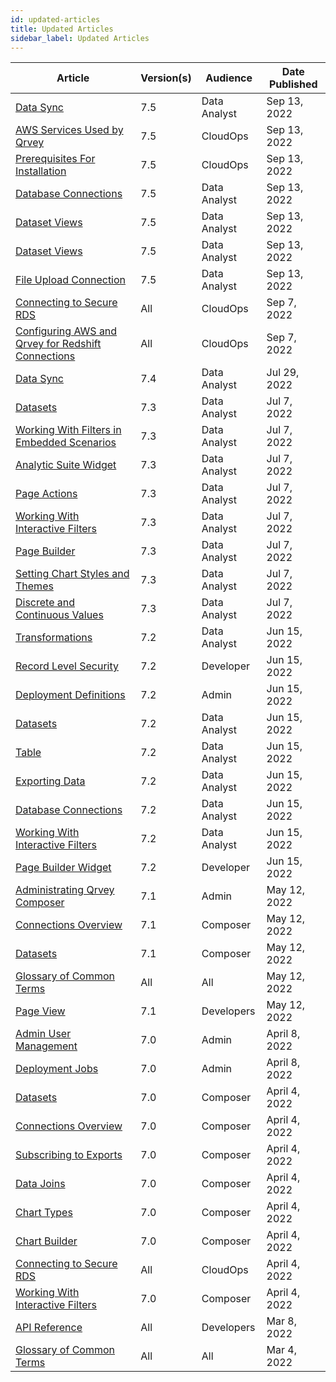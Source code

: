 ```yaml
---
id: updated-articles
title: Updated Articles
sidebar_label: Updated Articles
---
```

<div style={{textAlign: "justify"}}>

| **Article** | **Version(s)** |**Audience**|  **Date Published** |
| --- | --- | --- |--- |
|[Data Sync](../ui-docs/datasets/data-sync.md)|7.5|Data Analyst| Sep 13, 2022|
|[AWS Services Used by Qrvey](../get-started/aws-services-qrvey.md)|7.5|CloudOps| Sep 13, 2022|
|[Prerequisites For Installation](../get-started/prerequisites-for-installation.md)|7.5|CloudOps| Sep 13, 2022|
|[Database Connections](../ui-docs/datasets/databases.md)|7.5|Data Analyst| Sep 13, 2022|
|[Dataset Views](../ui-docs/datasets/dataset-views.md)|7.5|Data Analyst| Sep 13, 2022|
|[Dataset Views](../ui-docs/datasets/dataset-views.md)|7.5|Data Analyst| Sep 13, 2022|
|[File Upload Connection](../ui-docs/datasets/csv.md)|7.5|Data Analyst| Sep 13, 2022|
|[Connecting to Secure RDS](../aws/connect-instance.md)|All|CloudOps| Sep 7, 2022|
|[Configuring AWS and Qrvey for Redshift Connections](../get-started/redshift.md)|All|CloudOps| Sep 7, 2022|
|[Data Sync](../ui-docs/datasets/data-sync.md)|7.4|Data Analyst| Jul 29, 2022|
|[Datasets](../ui-docs/datasets/datasets.md)|7.3|Data Analyst| Jul 7, 2022|
|[Working With Filters in Embedded Scenarios](../embedding/widgets/filters-embedded-scenarios.md)|7.3|Data Analyst| Jul 7, 2022|
|[Analytic Suite Widget](../embedding/widgets/analytics/analytic-suite.md)|7.3|Data Analyst| Jul 7, 2022|
|[Page Actions](../ui-docs/builders/page_actions.md)|7.3|Data Analyst| Jul 7, 2022|
|[Working With Interactive Filters](../ui-docs/filtering-data/working-with-filters.md)|7.3|Data Analyst| Jul 7, 2022|
|[Page Builder](../ui-docs/builders/pages.md)|7.3|Data Analyst| Jul 7, 2022|
|[Setting Chart Styles and Themes](../ui-docs/chart-builder/setting-chart-styles.md)|7.3|Data Analyst| Jul 7, 2022|
|[Discrete and Continuous Values](../ui-docs/chart-builder/disc-cont.md)|7.3|Data Analyst| Jul 7, 2022
|[Transformations](../ui-docs/datasets/transformations.md)|7.2|Data Analyst| Jun 15, 2022
|[Record Level Security](../admin/record-level-security.md)|7.2|Developer| Jun 15, 2022|
|[Deployment Definitions](../admin/content-deployment/definitions.md)|7.2|Admin| Jun 15, 2022|
|[Datasets](../ui-docs/datasets/datasets.md)|7.2|Data Analyst| Jun 15, 2022|
|[Table](../ui-docs/dataviews/chart-types/table.md)|7.2|Data Analyst| Jun 15, 2022|
|[Exporting Data](../ui-docs/dataviews/exporting.md)|7.2|Data Analyst| Jun 15, 2022|
|[Database Connections](../ui-docs/datasets/databases.md)|7.2|Data Analyst| Jun 15, 2022|
|[Working With Interactive Filters](../ui-docs/filtering-data/working-with-filters.md)|7.2|Data Analyst| Jun 15, 2022|
|[Page Builder Widget](../ui-docs/builders/pages.md)|7.2|Developer| Jun 15, 2022|
|[Administrating Qrvey Composer](../admin/admin-managing-users.md)|7.1|Admin| May 12, 2022|
|[Connections Overview](../ui-docs/datasets/connectors.md)|7.1|Composer| May 12, 2022|
|[Datasets](../ui-docs/datasets/datasets.md)|7.1|Composer|May 12, 2022|
|[Glossary of Common Terms](../get-started/glossary.md)|All|All| May 12, 2022|
|[Page View](../embedding/widgets/app-building/page-view.md)|7.1|Developers|May 12, 2022|
|[Admin User Management](../admin/admin-managing-users.md)|7.0|Admin|April 8, 2022|
|[Deployment Jobs](../admin/content-deployment/jobs.md)|7.0|Admin| April 8, 2022|
|[Datasets](../ui-docs/datasets/datasets.md)|7.0|Composer| April 4, 2022||
|[Connections Overview](../ui-docs/datasets/connectors.md)|7.0|Composer| April 4, 2022|
|[Subscribing to Exports](../ui-docs/subscriptions/subscribing-exports.md)|7.0|Composer| April 4, 2022|
|[Data Joins](../ui-docs/datasets/joins.md)|7.0|Composer| April 4, 2022|
|[Chart Types](../ui-docs/dataviews/chart-types/bar.md)|7.0|Composer| April 4, 2022|
|[Chart Builder](../ui-docs/chart-builder/overview.md)|7.0|Composer| April 4, 2022|
|[Connecting to Secure RDS](../aws/connect-instance.md)|All| CloudOps| April 4, 2022|
|[Working With Interactive Filters](../ui-docs/filtering-data/working-with-filters.md)|7.0| Composer| April 4, 2022|
|<a href="https://tinyurl.com/atuznk6u" target="_blank">API Reference</a>|All|Developers|Mar 8, 2022|
|[Glossary of Common Terms](../get-started/glossary.md)|All|All|Mar 4, 2022|



</div>
